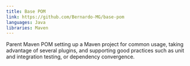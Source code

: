 ```yaml
---
title: Base POM
link: https://github.com/Bernardo-MG/base-pom
languages: Java
libraries: Maven
---
```

Parent Maven POM setting up a Maven project for common usage, taking advantage of several plugins, and supporting good practices such as unit and integration testing, or dependency convergence.
